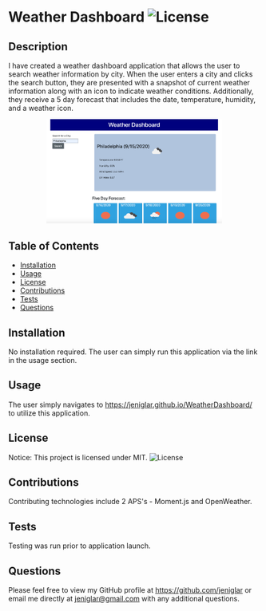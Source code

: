 # Weather Dashboard ![License](https://img.shields.io/static/v1?label=MIT&message=license&color=red)


## Description 
I have created a weather dashboard application that allows the user to search weather information by city. When the user enters a city and clicks the search button, they are presented with a snapshot of current weather information along with an icon to indicate weather conditions. Additionally, they receive a 5 day forecast that includes the date, temperature, humidity, and a weather icon.


<p align="center">
<img width ="70%" src="weather.png" alt="Weather Dashboard">
</>


## Table of Contents
- [Installation](##Installation)
- [Usage](##Usage)
- [License](##License)
- [Contributions](##Contributions)
- [Tests](##Tests)
- [Questions](##Questions) 
  

## Installation
No installation required. The user can simply run this application via the link in the usage section. 


## Usage
The user simply navigates to https://jeniglar.github.io/WeatherDashboard/ to utilize this application. 


## License
Notice: This project is licensed under MIT.
![License](https://img.shields.io/static/v1?label=MIT&message=license&color=red)


## Contributions 
Contributing technologies include 2 APS's - Moment.js and OpenWeather.


## Tests 
Testing was run prior to application launch.


## Questions
Please feel free to view my GitHub profile at https://github.com/jeniglar or email me directly at jeniglar@gmail.com with any additional questions.

